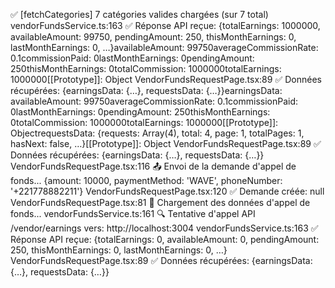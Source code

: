 ✅ [fetchCategories] 7 catégories valides chargées (sur 7 total)
vendorFundsService.ts:163 ✅ Réponse API reçue: {totalEarnings: 1000000, availableAmount: 99750, pendingAmount: 250, thisMonthEarnings: 0, lastMonthEarnings: 0, …}availableAmount: 99750averageCommissionRate: 0.1commissionPaid: 0lastMonthEarnings: 0pendingAmount: 250thisMonthEarnings: 0totalCommission: 1000000totalEarnings: 1000000[[Prototype]]: Object
VendorFundsRequestPage.tsx:89 ✅ Données récupérées: {earningsData: {…}, requestsData: {…}}earningsData: availableAmount: 99750averageCommissionRate: 0.1commissionPaid: 0lastMonthEarnings: 0pendingAmount: 250thisMonthEarnings: 0totalCommission: 1000000totalEarnings: 1000000[[Prototype]]: ObjectrequestsData: {requests: Array(4), total: 4, page: 1, totalPages: 1, hasNext: false, …}[[Prototype]]: Object
VendorFundsRequestPage.tsx:89 ✅ Données récupérées: {earningsData: {…}, requestsData: {…}}
VendorFundsRequestPage.tsx:116 📤 Envoi de la demande d'appel de fonds... {amount: 10000, paymentMethod: 'WAVE', phoneNumber: '+221778882211'}
VendorFundsRequestPage.tsx:120 ✅ Demande créée: null
VendorFundsRequestPage.tsx:81 🔄 Chargement des données d'appel de fonds...
vendorFundsService.ts:161 🔍 Tentative d'appel API /vendor/earnings vers: http://localhost:3004
vendorFundsService.ts:163 ✅ Réponse API reçue: {totalEarnings: 0, availableAmount: 0, pendingAmount: 250, thisMonthEarnings: 0, lastMonthEarnings: 0, …}
VendorFundsRequestPage.tsx:89 ✅ Données récupérées: {earningsData: {…}, requestsData: {…}}